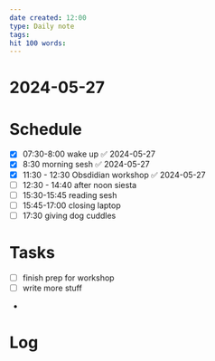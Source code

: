 ```yaml
---
date created: 12:00
type: Daily note
tags:
hit 100 words: 
---
```

# 2024-05-27 
# Schedule
- [x] 07:30-8:00 wake up ✅ 2024-05-27
- [x] 8:30 morning sesh ✅ 2024-05-27
- [x] 11:30 - 12:30 Obsdidian workshop ✅ 2024-05-27
- [ ] 12:30 - 14:40 after noon siesta
- [ ] 15:30-15:45 reading sesh 
- [ ] 15:45-17:00 closing laptop 
- [ ] 17:30 giving dog cuddles 
# Tasks 
- [ ] finish prep for workshop
- [ ] write more stuff
- 

# Log
